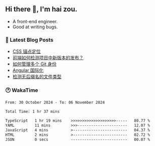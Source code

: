 ## Hi there 👋, I'm hai zou.

- A front-end engineer.
- Good at writing bugs.

### 📖 Latest Blog Posts
<!-- BLOG-POST-LIST:START -->
- [CSS 锚点定位](https://blog.izou.top/css/anchor-position/)
- [前端如何检测项目中新版本的发布？](https://blog.izou.top/angular/version-update/)
- [如何管理多个 Git 身份](https://blog.izou.top/git/multi-git-identity/)
- [Angular 国际化](https://blog.izou.top/angular/i18n/)
- [检测无后缀名的文件类型](https://blog.izou.top/js/filetype-check/)
<!-- BLOG-POST-LIST:END -->

### 🕐 WakaTime
<!--START_SECTION:waka-->

```txt
From: 30 October 2024 - To: 06 November 2024

Total Time: 1 hr 37 mins

TypeScript   1 hr 19 mins    >>>>>>>>>>>>>>>>>>>>-----   80.77 %
YAML         11 mins         >>>----------------------   12.07 %
JavaScript   4 mins          >------------------------   04.37 %
HTML         2 mins          >------------------------   02.72 %
JSON         0 secs          -------------------------   00.07 %
```

<!--END_SECTION:waka-->
